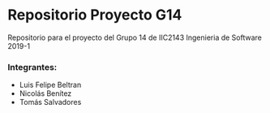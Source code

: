 
# Repositorio Proyecto G14
Repositorio para el proyecto del Grupo 14 de IIC2143 Ingenieria de Software 2019-1

### Integrantes:
* Luis Felipe Beltran
* Nicolás Benítez
* Tomás Salvadores
